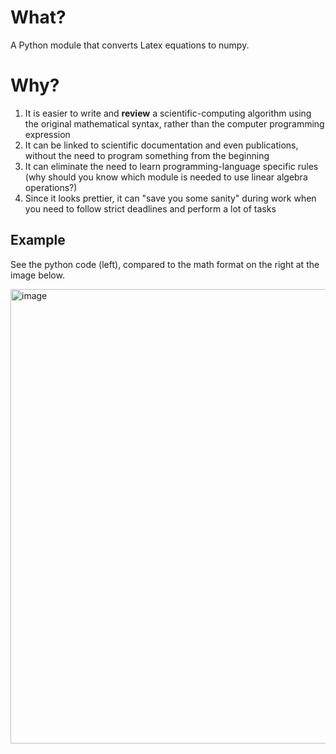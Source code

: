 # What?
A Python module that converts Latex equations to numpy.

# Why?

1. It is easier to write and **review** a scientific-computing algorithm using the original mathematical syntax, rather than the computer programming expression
2. It can be linked to scientific documentation and even publications, without the need to program something from the beginning
3. It can eliminate the need to learn programming-language specific rules (why should you know which module is needed to use linear algebra operations?)
4. Since it looks prettier, it can "save you some sanity" during work when you need to follow strict deadlines and perform a lot of tasks

## Example
See the python code (left), compared to the math format on the right at the image below.

<img width="727" alt="image" src="https://user-images.githubusercontent.com/61937432/227475003-9d2ccb3d-7687-477a-8f4f-39bd6dba26d3.png">

